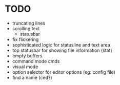 # TODO
- truncating lines
- scrolling text
  - statusbar
- fix flickering
- sophisticated logic for statusline and text area
- top statusbar for showing file information (stat)
- empty buffers
- command mode cmds
- visual mode
- option selector for editor options (eg: config file)
- find a name (ced?)
